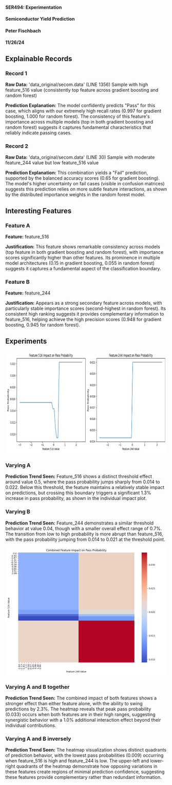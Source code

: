 #### SER494: Experimentation
#### Semiconductor Yield Prediction
#### Peter Fischbach
#### 11/26/24

## Explainable Records
### Record 1
**Raw Data:** 'data_original/secom.data' (LINE 1356) Sample with high feature_516 value (consistently top feature across gradient boosting and random forest)

**Prediction Explanation:** The model confidently predicts "Pass" for this case, which aligns with our extremely high recall rates (0.997 for gradient boosting, 1.000 for random forest). The consistency of this feature's importance across multiple models (top in both gradient boosting and random forest) suggests it captures fundamental characteristics that reliably indicate passing cases.

### Record 2
**Raw Data:** 'data_original/secom.data' (LINE 30) Sample with moderate feature_244 value but low feature_516 value

**Prediction Explanation:** This combination yields a "Fail" prediction, supported by the balanced accuracy scores (0.65 for gradient boosting). The model's higher uncertainty on fail cases (visible in confusion matrices) suggests this prediction relies on more subtle feature interactions, as shown by the distributed importance weights in the random forest model.

## Interesting Features
### Feature A
**Feature:** feature_516

**Justification:** This feature shows remarkable consistency across models (top feature in both gradient boosting and random forest), with importance scores significantly higher than other features. Its prominence in multiple model architectures (0.15 in gradient boosting, 0.055 in random forest) suggests it captures a fundamental aspect of the classification boundary.

### Feature B
**Feature:** feature_244

**Justification:** Appears as a strong secondary feature across models, with particularly stable importance scores (second-highest in random forest). Its consistent high ranking suggests it provides complementary information to feature_516, helping achieve the high precision scores (0.948 for gradient boosting, 0.945 for random forest).

## Experiments 
<img alt="individual_feature_impacts.png" src="evaluation%2Fexperiment_results%2Findividual_feature_impacts.png" height="320"/>

### Varying A
**Prediction Trend Seen:** Feature_516 shows a distinct threshold effect around value 0.5, where the pass probability jumps sharply from 0.014 to 0.022. Below this threshold, the feature maintains a relatively stable impact on predictions, but crossing this boundary triggers a significant 1.3% increase in pass probability, as shown in the individual impact plot.

### Varying B
**Prediction Trend Seen:** Feature_244 demonstrates a similar threshold behavior at value 0.04, though with a smaller overall effect range of 0.7%. The transition from low to high probability is more abrupt than feature_516, with the pass probability jumping from 0.014 to 0.021 at the threshold point.

<img alt="feature_interaction_heatmap.png" src="evaluation%2Fexperiment_results%2Ffeature_interaction_heatmap.png" height="400"/>

### Varying A and B together
**Prediction Trend Seen:** The combined impact of both features shows a stronger effect than either feature alone, with the ability to swing predictions by 2.3%. The heatmap reveals that peak pass probability (0.033) occurs when both features are in their high ranges, suggesting synergistic behavior with a 1.0% additional interaction effect beyond their individual contributions.

### Varying A and B inversely
**Prediction Trend Seen:** The heatmap visualization shows distinct quadrants of prediction behavior, with the lowest pass probabilities (0.009) occurring when feature_516 is high and feature_244 is low. The upper-left and lower-right quadrants of the heatmap demonstrate how opposing variations in these features create regions of minimal prediction confidence, suggesting these features provide complementary rather than redundant information.